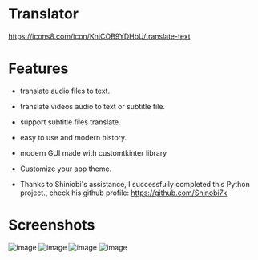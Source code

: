 # Translator
https://icons8.com/icon/KniCOB9YDHbU/translate-text

# Features

- translate audio files to text.
- translate videos audio to text or subtitle file.
- support subtitle files translate.
- easy to use and modern history.
- modern GUI made with customtkinter library
- Customize your app theme.

 
 - Thanks to Shiniobi's assistance, I successfully completed this Python project., check his github profile: https://github.com/Shinobi7k

# Screenshots
![image](https://user-images.githubusercontent.com/125130894/233854935-438f2fbe-cdfa-470f-87ca-8913345b4e04.png)
![image](https://user-images.githubusercontent.com/125130894/233854950-b2d98fd4-0e81-466e-921b-c221bcd37d4b.png)
![image](https://user-images.githubusercontent.com/125130894/233854968-e8a7f255-f30c-4321-8a70-ca88e24d6b2e.png)
![image](https://user-images.githubusercontent.com/125130894/233855011-5bf0877a-b8a7-4f9a-a75d-f2d22bb3550f.png)


